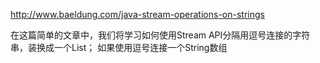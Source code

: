 http://www.baeldung.com/java-stream-operations-on-strings

在这篇简单的文章中，我们将学习如何使用Stream API分隔用逗号连接的字符串，装换成一个List；
如果使用逗号连接一个String数组